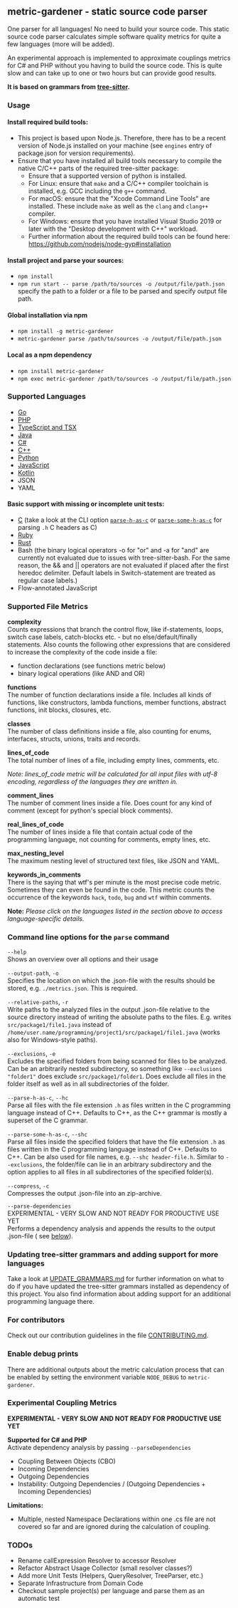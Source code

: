 ## metric-gardener - static source code parser

One parser for all languages!
No need to build your source code.
This static source code parser calculates simple software quality metrics for quite a few
languages (more will be added).

An experimental approach is implemented to approximate couplings metrics for C# and PHP without you
having to build the source code.
This is quite slow and can take up to one or two hours but can provide good results.

**It is based on grammars from [tree-sitter](https://github.com/tree-sitter/tree-sitter).**

### Usage

#### Install required build tools:

- This project is based upon Node.js. Therefore, there has to be a recent version of Node.js
  installed on your machine (see `engines` entry of package.json for version requirements).
- Ensure that you have installed all build tools necessary to compile the native C/C++ parts of the
  required tree-sitter package:
    - Ensure that a supported version of python is installed.
    - For Linux: ensure that `make` and a C/C++ compiler toolchain is installed, e.g. GCC including
      the `g++` command.
    - For macOS: ensure that the "Xcode Command Line Tools" are installed. These include `make` as
      well as the `clang` and `clang++` compiler.
    - For Windows: ensure that you have installed Visual Studio 2019 or later with the "Desktop
      development with C++" workload.
    - Further information about the required build tools can be found
      here: https://github.com/nodejs/node-gyp#installation

#### Install project and parse your sources:

- `npm install`
- `npm run start -- parse /path/to/sources -o /output/file/path.json` specify the path to a folder
  or a file to be parsed and specify output file path.

#### Global installation via npm

- `npm install -g metric-gardener`
- `metric-gardener parse /path/to/sources -o /output/file/path.json`

#### Local as a npm dependency

- `npm install metric-gardener`
- `npm exec metric-gardener /path/to/sources -o /output/file/path.json`

### Supported Languages

- [Go](docs/Go.md)
- [PHP](docs/PHP.md)
- [TypeScript and TSX](docs/TS_TSX.md)
- [Java](docs/Java.md)
- [C#](docs/C_Sharp.md)
- [C++](docs/CPP.md)
- [Python](docs/Python.md)
- [JavaScript](docs/JavaScript.md)
- [Kotlin](docs/Kotlin.md)
- JSON
- YAML

#### Basic support with missing or incomplete unit tests:

-   [C](docs/C.md) (take a look at the CLI
    option [`parse-h-as-c`](#command-line-options-for-the-parse-command)
    or [`parse-some-h-as-c`](#command-line-options-for-the-parse-command) for parsing `.h` C headers
    as C)
-   [Ruby](docs/Ruby.md)
-   [Rust](docs/Rust.md)
-   Bash (the binary logical operators -o for "or" and -a for "and" are currently not evaluated due to
    issues with tree-sitter-bash. For the same reason, the && and || operators are not evaluated if
    placed after the first heredoc delimiter. Default labels in Switch-statement are treated as
    regular case labels.)
-   Flow-annotated JavaScript

### Supported File Metrics

**complexity**<br>
Counts expressions that branch the control flow, like if-statements, loops, switch case labels,
catch-blocks etc. - but no else/default/finally statements. Also counts the following other
expressions that are considered to increase the complexity of the code inside a file:

- function declarations (see functions metric below)
- binary logical operations (like AND and OR)

**functions**<br>
The number of function declarations inside a file. Includes all kinds of functions, like
constructors, lambda functions, member functions, abstract functions, init blocks, closures, etc.

**classes**<br>
The number of class definitions inside a file, also counting for enums, interfaces, structs, unions,
traits and records.

**lines_of_code**<br>
The total number of lines of a file, including empty lines, comments, etc.

_Note: lines_of_code metric will be calculated for all input files with utf-8 encoding, regardless
of the languages they are written in._

**comment_lines**<br>
The number of comment lines inside a file. Does count for any kind of comment (except for python's
special block comments).

**real_lines_of_code**<br>
The number of lines inside a file that contain actual code of the programming language, not counting
for comments, empty lines, etc.

**max_nesting_level**<br>
The maximum nesting level of structured text files, like JSON and YAML.

**keywords_in_comments**<br>
There is the saying that wtf's per minute is the most precise code metric.
Sometimes they can even be found in the code.
This metric counts the occurrence of the keywords `hack`, `todo`, `bug` and `wtf` within comments.

**Note:** _Please click on the languages listed in the section above to access language-specific
details._

### Command line options for the `parse` command

`--help`<br>
Shows an overview over all options and their usage

`--output-path`, `-o`<br>
Specifies the location on which the .json-file with the results should be stored,
e.g. `./metrics.json`. This is required.

`--relative-paths`, `-r`<br>
Write paths to the analyzed files in the output .json-file relative to the source directory instead
of writing the absolute paths to the files. E.g. writes `src/package1/file1.java` instead
of `/home/user.name/programming/project1/src/package1/file1.java` (works also for Windows-style
paths).

`--exclusions`, `-e`<br>
Excludes the specified folders from being scanned for files to be analyzed. Can be an arbitrarily
nested subdirectory, so something like `--exclusions "folder1"` does exclude `src/package1/folder1`.
Does exclude all files in the folder itself as well as in all subdirectories of the folder.

`--parse-h-as-c`, `--hc`<br>
Parse all files with the file extension `.h` as files written in the C programming language instead
of C++. Defaults to C++, as the C++ grammar is mostly a superset of the C grammar.

`--parse-some-h-as-c`, `--shc`<br>
Parse all files inside the specified folders that have the file extension `.h` as files written in
the C programming language instead of C++. Defaults to C++. Can be also used for file names,
e.g. `--shc header-file.h`. Similar to `--exclusions`, the folder/file can lie in an arbitrary
subdirectory and the option applies to all files in all subdirectories of the specified folder(s).

`--compress`, `-c`<br>
Compresses the output .json-file into an zip-archive.

`--parse-dependencies`<br>
EXPERIMENTAL - VERY SLOW AND NOT READY FOR PRODUCTIVE USE YET<br>
Performs a dependency analysis and appends the results to the output .json-file (
see [below](#experimental-coupling-metrics)).

### Updating tree-sitter grammars and adding support for more languages

Take a look at [UPDATE_GRAMMARS.md](docs/UPDATE_GRAMMARS.md) for further information on what to do
if you have updated the tree-sitter grammars installed as dependency of this project. You also find
information about adding support for an additional programming language there.

### For contributors

Check out our contribution guidelines in the file [CONTRIBUTING.md](CONTRIBUTING.md).

### Enable debug prints

There are additional outputs about the metric calculation process that can be enabled by setting the
environment variable `NODE_DEBUG` to `metric-gardener`.

### Experimental Coupling Metrics

**EXPERIMENTAL - VERY SLOW AND NOT READY FOR PRODUCTIVE USE YET**

**Supported for C# and PHP**<br>
Activate dependency analysis by passing `--parseDependencies`

- Coupling Between Objects (CBO)
- Incoming Dependencies
- Outgoing Dependencies
- Instability: Outgoing Dependencies / (Outgoing Dependencies + Incoming Dependencies)

**Limitations:**<br>

- Multiple, nested Namespace Declarations within one .cs file are not covered so far and are ignored
  during the calculation of coupling.

### TODOs

- Rename callExpression Resolver to accessor Resolver
- Refactor Abstract Usage Collector (small resolver classes?)
- Add more Unit Tests (Helpers, QueryResolver, TreeParser, etc.)
- Separate Infrastructure from Domain Code
- Checkout sample project(s) per language and parse them as an automatic test
